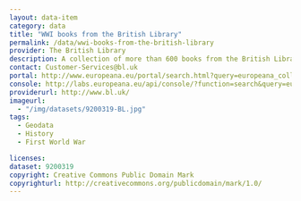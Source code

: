 ```yaml
---
layout: data-item
category: data
title: "WWI books from the British Library"
permalink: /data/wwi-books-from-the-british-library
provider: The British Library
description: A collection of more than 600 books from the British Library with a thematic focus on WWI (title pages are directly accessible in pdf on the BL site).
contact: Customer-Services@bl.uk
portal: http://www.europeana.eu/portal/search.html?query=europeana_collectionName%3A9200319*&rows=24
console: http://labs.europeana.eu/api/console/?function=search&query=europeana_collectionName%3A9200319*&rows=24
providerurl: http://www.bl.uk/
imageurl:
  - "/img/datasets/9200319-BL.jpg"
tags:
  - Geodata
  - History
  - First World War

licenses:
dataset: 9200319
copyright: Creative Commons Public Domain Mark
copyrighturl: http://creativecommons.org/publicdomain/mark/1.0/
---
```

